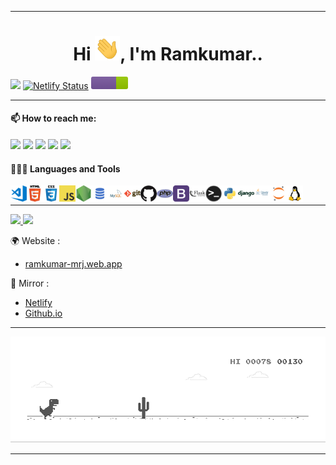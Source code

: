 
---
<h1 align="center">Hi <img src="assets/Hi.gif" width="40px" />, I'm Ramkumar..</h1>

<img src="https://img.shields.io/badge/firebase%20-%23039BE5.svg?&style=for-the-badge&logo=firebase"/> [![Netlify Status](https://api.netlify.com/api/v1/badges/4fd05b8d-9ea6-4c79-9228-3856d6253b34/deploy-status)](https://app.netlify.com/sites/ramkumarmrj/deploys) <svg xmlns="http://www.w3.org/2000/svg" xmlns:xlink="http://www.w3.org/1999/xlink" width="59" height="20"><linearGradient id="b" x2="0" y2="100%"><stop offset="0" stop-color="#bbb" stop-opacity=".1"/><stop offset="1" stop-opacity=".1"/></linearGradient><clipPath id="a"><rect width="59" height="20" rx="3" fill="#fff"/></clipPath><g clip-path="url(#a)"><path fill="#79589f" d="M0 0h40v20H0z"/><path fill="#97CA00" d="M40 0h19v20H40z"/><path fill="url(#b)" d="M0 0h59v20H0z"/></g><g fill="#fff" text-anchor="middle" font-family="DejaVu Sans,Verdana,Geneva,sans-serif" font-size="110"> </svg> 



---
#### 📫 How to reach me:   

[<img src="https://img.icons8.com/color/48/000000/twitter.png" width="3.5%"/>](https://twitter.com/RamkumarMrj)
[<img src="https://img.icons8.com/color/48/000000/linkedin.png" width="3.5%"/>](https://www.linkedin.com/in/ramkumarmrj/)
[<img src="https://img.icons8.com/fluent/48/000000/facebook-new.png" width="3.5%"/>](https://www.facebook.com/RamkumarMrj/)
[<img src="https://img.icons8.com/fluent/48/000000/instagram-new.png" width="3.5%"/>](https://www.instagram.com/ramkumar_mrj/)
<a href="mailto:ramkumar.mrj97@gmail.com"> <img src="https://img.icons8.com/fluent/48/000000/gmail.png" width="3.5%"/> </a>


#### 👨🏻‍💻 Languages and Tools <br />

<img align="left" alt="Visual Studio Code" width="26px" src="https://raw.githubusercontent.com/github/explore/80688e429a7d4ef2fca1e82350fe8e3517d3494d/topics/visual-studio-code/visual-studio-code.png" />

<img align="left" alt="HTML5" width="26px" src="https://raw.githubusercontent.com/github/explore/80688e429a7d4ef2fca1e82350fe8e3517d3494d/topics/html/html.png" />

<img align="left" alt="CSS3" width="26px" src="https://raw.githubusercontent.com/github/explore/80688e429a7d4ef2fca1e82350fe8e3517d3494d/topics/css/css.png" />

<img align="left" alt="JavaScript" width="26px" src="https://raw.githubusercontent.com/github/explore/80688e429a7d4ef2fca1e82350fe8e3517d3494d/topics/javascript/javascript.png" />

<img align="left" alt="Node.js" width="26px" src="https://raw.githubusercontent.com/github/explore/80688e429a7d4ef2fca1e82350fe8e3517d3494d/topics/nodejs/nodejs.png" />

<!-- <img align="left" alt="angular" width="26px" src="https://raw.githubusercontent.com/github/explore/80688e429a7d4ef2fca1e82350fe8e3517d3494d/topics/angular/angular.png" /> -->

<img align="left" alt="SQL" width="26px" src="https://raw.githubusercontent.com/github/explore/80688e429a7d4ef2fca1e82350fe8e3517d3494d/topics/sql/sql.png" />

<img align="left" alt="MySQL" width="26px" src="https://raw.githubusercontent.com/github/explore/80688e429a7d4ef2fca1e82350fe8e3517d3494d/topics/mysql/mysql.png" />

<!-- <img align="left" alt="MongoDB" width="26px" src="https://raw.githubusercontent.com/github/explore/80688e429a7d4ef2fca1e82350fe8e3517d3494d/topics/mongodb/mongodb.png" /> -->

<img align="left" alt="Git" width="26px" src="https://raw.githubusercontent.com/github/explore/80688e429a7d4ef2fca1e82350fe8e3517d3494d/topics/git/git.png" />

<img align="left" alt="GitHub" width="26px" src="https://raw.githubusercontent.com/github/explore/78df643247d429f6cc873026c0622819ad797942/topics/github/github.png" />

<img align="left" alt="php" width="26px" src="https://raw.githubusercontent.com/github/explore/80688e429a7d4ef2fca1e82350fe8e3517d3494d/topics/php/php.png" />

<img align="left" alt="bootstrap" width="26px" src="https://raw.githubusercontent.com/github/explore/80688e429a7d4ef2fca1e82350fe8e3517d3494d/topics/bootstrap/bootstrap.png" />

<img align="left" alt="flask" width="26px" src="https://raw.githubusercontent.com/github/explore/80688e429a7d4ef2fca1e82350fe8e3517d3494d/topics/flask/flask.png" />

<img align="left" alt="Terminal" width="26px" src="https://raw.githubusercontent.com/github/explore/80688e429a7d4ef2fca1e82350fe8e3517d3494d/topics/terminal/terminal.png" />

<img align="left" alt="Python" width="26px" src="https://raw.githubusercontent.com/github/explore/80688e429a7d4ef2fca1e82350fe8e3517d3494d/topics/python/python.png" />

<img align="left" alt="Django" width="26px" src="https://raw.githubusercontent.com/github/explore/80688e429a7d4ef2fca1e82350fe8e3517d3494d/topics/django/django.png" />

<img align="left" alt="Java" width="26px" src="https://raw.githubusercontent.com/github/explore/80688e429a7d4ef2fca1e82350fe8e3517d3494d/topics/java/java.png" />

<img align="left" alt="Java" width="26px" src="https://raw.githubusercontent.com/github/explore/80688e429a7d4ef2fca1e82350fe8e3517d3494d/topics/jupyter-notebook/jupyter-notebook.png" />

<img align="left" alt="Java" width="26px" src="https://raw.githubusercontent.com/github/explore/80688e429a7d4ef2fca1e82350fe8e3517d3494d/topics/linux/linux.png" />

<br>

---
<a href="https://www.ramkumar-mrj.web.app/"><img height="137.3px" src="https://github-readme-stats.vercel.app/api?username=RamkumarMrj&hide_title=true&hide_border=true&show_icons=true&include_all_commits=true&count_private=true&line_height=21&text_color=000&icon_color=000&bg_color=0,ea6161,ffc64d,fffc4d,52fa5a&theme=graywhite" /> <img height="137.3px" src="https://github-readme-stats.vercel.app/api/top-langs/?username=RamkumarMrj&hide=html&hide_title=true&hide_border=true&layout=compact&langs_count=7&exclude_repo=comp426&text_color=000&icon_color=fff&bg_color=0,52fa5a,4dfcff,c64dff&theme=graywhite" /></a>

🌍 Website :
- <a href="https://ramkumar-mrj.web.app">ramkumar-mrj.web.app</a>

🔎 Mirror :

- <a href="https://ramkumarmrj.netlify.app">Netlify</a> 
- <a href="https://ramkumarmrj.github.io/RamkumarMrj/">Github.io</a>

---
[![Dino](https://github.com/RamkumarMrj/RamkumarMrj/blob/master/assets/dino.gif)](#)

---
